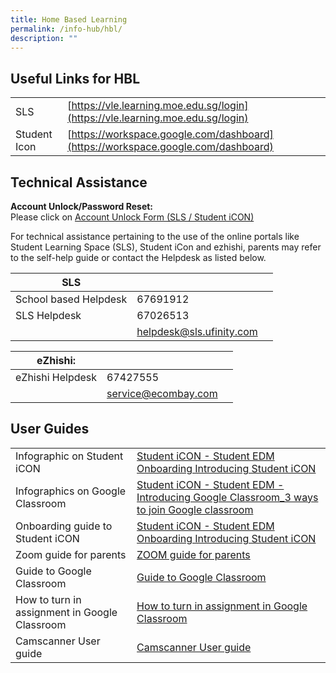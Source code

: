 ```yaml
---
title: Home Based Learning
permalink: /info-hub/hbl/
description: ""
---
```

Useful Links for HBL
--------------------

| ||
| -------- | -------- |
| SLS     | [https://vle.learning.moe.edu.sg/login](https://vle.learning.moe.edu.sg/login)     | 
| Student Icon|[https://workspace.google.com/dashboard](https://workspace.google.com/dashboard)

Technical Assistance
--------------------

**Account Unlock/Password Reset:**<br>
Please click on&nbsp;[Account Unlock Form (SLS / Student iCON)](https://form.gov.sg/64cb63b7ffd90d0012e92915)

  

For technical assistance pertaining to the use of the online portals like Student Learning Space (SLS), Student iCon and ezhishi, parents may refer to the self-help guide or contact the Helpdesk as listed below.


| **SLS** | | |
| -------- | -------- | -------- |
| School based Helpdesk     | 	67691912     |
|SLS Helpdesk|	67026513
||[helpdesk@sls.ufinity.com](mailto:helpdesk@sls.ufinity.com)

| **eZhishi:**| | |
| -------- | -------- | -------- |
|eZhishi Helpdesk|	67427555
||[service@ecombay.com](mailto:service@ecombay.com)

User Guides
-----------

|  | |
| -------- | -------- | 
|Infographic on Student iCON| [Student iCON - Student EDM Onboarding Introducing Student iCON](/files/Student%20iCON%20-%20Student%20EDM%20Onboarding%20%20Introducing%20Student%20iCON1%20002.pdf)
|Infographics on Google Classroom|[Student iCON - Student EDM - Introducing Google Classroom_3 ways to join Google classroom](/files/Student%20iCON%20-%20Student%20EDM%20-%20Introducing%20Google%20Classroom_3%20ways%20to%20join%20Google%20classroom%20002.pdf)
|Onboarding guide to Student iCON|[Student iCON - Student EDM Onboarding Introducing Student iCON](/files/Student%20iCON%20-%20Student%20EDM%20Onboarding%20%20Introducing%20Student%20iCON1%20002.pdf)
|Zoom guide for parents|[ZOOM guide for parents](/files/ZOOM%20Guide%20for%20Parents.pdf)
|Guide to Google Classroom|[Guide to Google Classroom](/files/Guide%20to%20Google%20Classroom.pdf)
|How to turn in assignment in Google Classroom|[How to turn in assignment in Google Classroom](/files/How%20to%20turn%20in%20assignments%20in%20GC%20for%20students.pdf)
|Camscanner User guide|[Camscanner User guide](/files/Instructions%20for%20using%20Camscanner%20application.pdf)